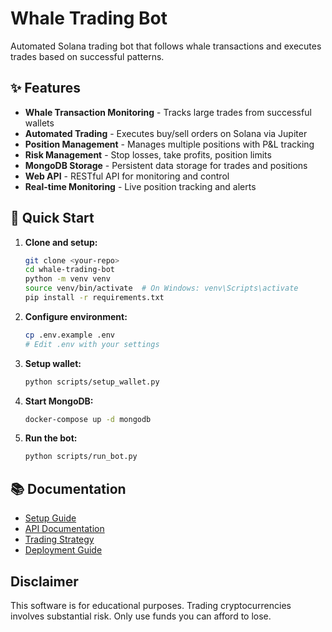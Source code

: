 #  Whale Trading Bot

Automated Solana trading bot that follows whale transactions and executes trades based on successful patterns.

## ✨ Features

-  **Whale Transaction Monitoring** - Tracks large trades from successful wallets
-  **Automated Trading** - Executes buy/sell orders on Solana via Jupiter
-  **Position Management** - Manages multiple positions with P&L tracking
-  **Risk Management** - Stop losses, take profits, position limits
-  **MongoDB Storage** - Persistent data storage for trades and positions
-  **Web API** - RESTful API for monitoring and control
-  **Real-time Monitoring** - Live position tracking and alerts

## 🚀 Quick Start

1. **Clone and setup:**
   ```bash
   git clone <your-repo>
   cd whale-trading-bot
   python -m venv venv
   source venv/bin/activate  # On Windows: venv\Scripts\activate
   pip install -r requirements.txt
   ```

2. **Configure environment:**
   ```bash
   cp .env.example .env
   # Edit .env with your settings
   ```

3. **Setup wallet:**
   ```bash
   python scripts/setup_wallet.py
   ```

4. **Start MongoDB:**
   ```bash
   docker-compose up -d mongodb
   ```

5. **Run the bot:**
   ```bash
   python scripts/run_bot.py
   ```

## 📚 Documentation

- [Setup Guide](docs/SETUP.md)
- [API Documentation](docs/API.md)
- [Trading Strategy](docs/TRADING_STRATEGY.md)
- [Deployment Guide](docs/DEPLOYMENT.md)

## Disclaimer

This software is for educational purposes. Trading cryptocurrencies involves substantial risk. Only use funds you can afford to lose.
